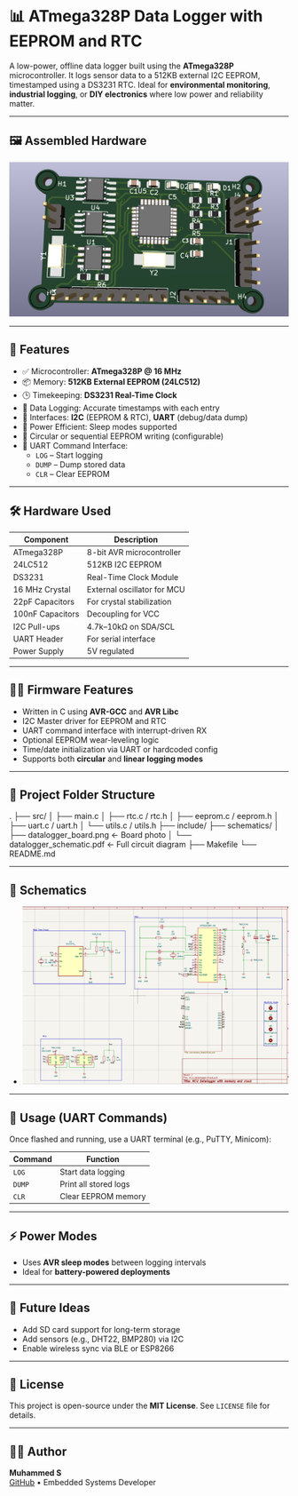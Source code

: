 # 📊 ATmega328P Data Logger with EEPROM and RTC

A low-power, offline data logger built using the **ATmega328P** microcontroller. It logs sensor data to a 512KB external I2C EEPROM, timestamped using a DS3231 RTC. Ideal for **environmental monitoring**, **industrial logging**, or **DIY electronics** where low power and reliability matter.

---

## 🖼️ Assembled Hardware

![Assembled Board](images/MCU_DATALOGGER_3D_IMAGE.png)

---

## 🔧 Features

- ✅ Microcontroller: **ATmega328P @ 16 MHz**
- 📦 Memory: **512KB External EEPROM (24LC512)**
- 🕒 Timekeeping: **DS3231 Real-Time Clock**
- 📝 Data Logging: Accurate timestamps with each entry
- 🔌 Interfaces: **I2C** (EEPROM & RTC), **UART** (debug/data dump)
- 💾 Power Efficient: Sleep modes supported
- 🔄 Circular or sequential EEPROM writing (configurable)
- 📠 UART Command Interface:
  - `LOG` – Start logging
  - `DUMP` – Dump stored data
  - `CLR` – Clear EEPROM

---

## 🛠️ Hardware Used

| Component      | Description                      |
|----------------|----------------------------------|
| ATmega328P     | 8-bit AVR microcontroller         |
| 24LC512        | 512KB I2C EEPROM                  |
| DS3231         | Real-Time Clock Module            |
| 16 MHz Crystal | External oscillator for MCU       |
| 22pF Capacitors| For crystal stabilization         |
| 100nF Capacitors | Decoupling for VCC              |
| I2C Pull-ups   | 4.7k–10kΩ on SDA/SCL              |
| UART Header    | For serial interface              |
| Power Supply   | 5V regulated                      |

---

## 🧑‍💻 Firmware Features

- Written in C using **AVR-GCC** and **AVR Libc**
- I2C Master driver for EEPROM and RTC
- UART command interface with interrupt-driven RX
- Optional EEPROM wear-leveling logic
- Time/date initialization via UART or hardcoded config
- Supports both **circular** and **linear logging modes**

---

## 📂 Project Folder Structure

.
├── src/
│ ├── main.c
│ ├── rtc.c / rtc.h
│ ├── eeprom.c / eeprom.h
│ ├── uart.c / uart.h
│ └── utils.c / utils.h
├── include/
├── schematics/
│ ├── datalogger_board.png <- Board photo
│ └── datalogger_schematic.pdf <- Full circuit diagram
├── Makefile
└── README.md


---

## 📐 Schematics

-  ![Schematic](images/schematic.png)

---

## 🚀 Usage (UART Commands)

Once flashed and running, use a UART terminal (e.g., PuTTY, Minicom):

| Command | Function               |
|---------|------------------------|
| `LOG`   | Start data logging     |
| `DUMP`  | Print all stored logs  |
| `CLR`   | Clear EEPROM memory    |

---

## ⚡ Power Modes

- Uses **AVR sleep modes** between logging intervals
- Ideal for **battery-powered deployments**

---

## 🧩 Future Ideas

- Add SD card support for long-term storage  
- Add sensors (e.g., DHT22, BMP280) via I2C  
- Enable wireless sync via BLE or ESP8266  

---

## 📜 License

This project is open-source under the **MIT License**. See `LICENSE` file for details.

---

## 👨‍💻 Author

**Muhammed S**  
[GitHub](https://github.com/muhammedsaifudeen) • Embedded Systems Developer
